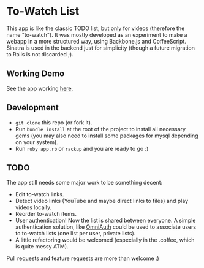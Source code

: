 To-Watch List
=============

This app is like the classic TODO list, but only for videos (therefore the name "to-watch"). It was mostly developed as an experiment to make a webapp in a more structured way, using Backbone.js and CoffeeScript. Sinatra is used in the backend just for simplicity (though a future migration to Rails is not discarded ;).

Working Demo
------------

See the app working [here](http://to-watch.herokuapp.com/).

Development
-----------

* `git clone` this repo (or fork it).
* Run `bundle install` at the root of the project to install all necessary gems (you may also need to install some packages for mysql depending on your system).
* Run `ruby app.rb` or `rackup` and you are ready to go :)

TODO
----

The app still needs some major work to be something decent:

* Edit to-watch links.
* Detect video links (YouTube and maybe direct links to files) and play videos locally.
* Reorder to-watch items.
* User authentication! Now the list is shared between everyone. A simple authentication solution, like [OmniAuth](https://github.com/intridea/omniauth) could be used to associate users to to-watch lists (one list per user, private lists).
* A little refactoring would be welcomed (especially in the .coffee, which is quite messy ATM).

Pull requests and feature requests are more than welcome :)
